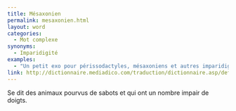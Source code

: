 ```yaml
---
title: Mésaxonien
permalink: mesaxonien.html
layout: word
categories:
  - Mot complexe
synonyms:
  - Imparidigité
examples:
  - "Un petit exo pour périssodactyles, mésaxoniens et autres imparidigités..."
link: http://dictionnaire.mediadico.com/traduction/dictionnaire.asp/definition/mesaxonien/2007
---
```


Se dit des animaux pourvus de sabots et qui ont un nombre impair de doigts.

